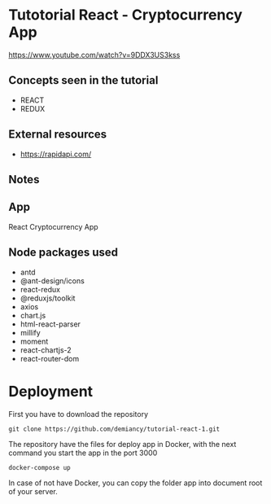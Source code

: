 # Tutotorial React -  Cryptocurrency App

https://www.youtube.com/watch?v=9DDX3US3kss  

## Concepts seen in the tutorial 
* REACT
* REDUX

## External resources
* https://rapidapi.com/

## Notes

## App
React Cryptocurrency App

## Node packages used
* antd
* @ant-design/icons
* react-redux
* @reduxjs/toolkit
* axios
* chart.js
* html-react-parser
* millify
* moment
* react-chartjs-2
* react-router-dom

# Deployment

First you have to download the repository 

    git clone https://github.com/demiancy/tutorial-react-1.git

The repository have the files for deploy app in Docker, with the next command you start the app in the port 3000

    docker-compose up

In case of not have Docker, you can copy the folder app into document root of your server.
